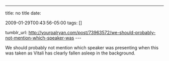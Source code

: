 ---
title: no title
date:

 2009-01-29T00:43:56-05:00 
tags:  []

tumblr_url:
http://yourpalryan.com/post/73963572/we-should-probably-not-mention-which-speaker-was
\-\--

We should probably not mention which speaker was presenting when this
was taken as Vitali has clearly fallen asleep in the background.
